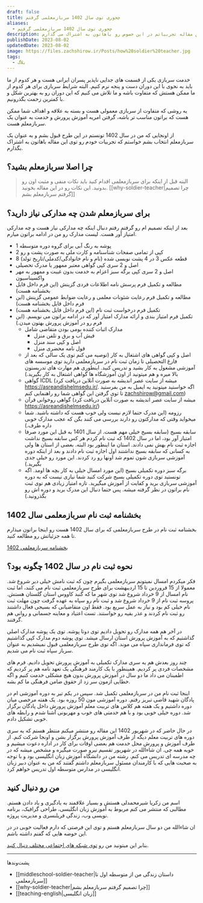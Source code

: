 ```yaml
---
draft: false
title: چجوری توی سال 1402 سربازمعلمی گرفتم
aliases:
  - چجوری توی سال 1402 سربازمعلمی گرفتم
description: به عنوان کسی که در طرح سربازمعلمی 1402 ثبت نام کرده و قبول شده، توی این مقاله تجربیاتم در این خصوص رو باهاتون به اشتراک می گذارم.
publishDate: 2023-08-02
updatedDate: 2023-08-02
image: https://files.zachshirow.ir/Posts/how%20soldier%20teacher.jpg
tags:
  - بلاگ
---
```


خدمت سربازی یکی از قسمت های جدایی ناپذیر پسران ایرانی هست و هر کدوم از ما باید به نحوی با این دوران دست و پنجه نرم کنیم. البته شرایط سربازی برای هر کدوم از ما ممکن هستش که متفاوت باشه و ما تلاش می کنیم که این دوران رو به بهترین شکل و با کمترین زحمت بگذرونیم. 

یه روشی که متفاوت از سربازی معمولی هست و بسته به علاقه و اهداف شما ممکن هست که براتون مناسب تر باشه، گرفتن امریه آموزش پرورش و خدمت به عنوان یک سربازمعلم هست. 

از اونجایی که من در سال 1402 تونستم در این طرح قبول بشم و به عنوان یک سربازمعلم انتخاب بشم خواستم که تجربیات خودم رو توی این مقاله باهاتون به اشتراک بگذارم. 

## چرا اصلا سربازمعلم بشید؟ 

> البته قبل از اینکه برای سربازمعلمی اقدام کنید باید نکات منفی و مثبت اون رو بدونید. این نکات رو در این مقاله بخونید. 
> [[why-soldier-teacher|چرا تصمیم گرفتم سربازمعلم بشم]]

## برای سربازمعلم شدن چه مدارکی نیاز دارید؟

بعد از اینکه تصمیم ام رو گرفتم رفتم دنبال اینکه چه مدارکی نیاز هست و چه مدارکی امتیاز آور هست. لیست مدارک رو من در ادامه براتون میارم. 

- 1 پوشه به رنگ آبی برای گروه دوره متوسطه
- 2 کپی از تمامی صفحات شناسنامه و کارت ملی به صورت پشت و رو
- 8 قطعه عکس 3 در 4 پشت نویسی شده (نام و نام خانوادگی/کدملی/تاریخ تولد)
- اصل و 2 سری کپی گواهی معتبر ممهور یا مدرک تحصیلی
- اصل و 2 سری کپی برگه سبز اعزام به خدمت بدون غیبت و ممهور به مهر واکسیناسیون
- مطالعه و تکمیل فرم پرسش نامه اطلاعات فردی گزینش (این فرم داخل فایل بخشنامه هست)
- مطالعه و تکمیل فرم رعایت شئونات معلمی و رعایت ضوابط عمومی گزینش (این فرم داخل فایل بخشنامه هست)
- تکمیل فرم درخواست ثبت نام (این فرم داخل فایل بخشنامه هست)
- تکمیل فرم امتیاز بندی و ارائه مدارک امتیاز آور که در ادامه براتون می نویسم. (این فرم رو در آموزش پرورش بهتون میدن.)
	- مدارک اثبات کننده بومی بودن متقاضی شامل 
		- فیش آب و برق و تلفن منزل
		- اصل و کپی سند منزل
		- قول نامه محضری منزل
	- اصل و کپی گواهی های اشتغال به کار (توصیه می کنم توی یک سالی که بعد از فارغ التحصیلی تا زمان ثبت نام در سربازمعلمی دارید توی موسسه های آموزشی مشغول به کار بشید و تدریس کنید. اینطوری هم مهارت های تدریستون بالا میره و هم میتونید از اون آموزشگاه ها گواهی اشتغال به کار بگیرید.)
	- گواهی ICDL (میشه از سایت عصر اندیشه به صورت آنلاین دریافت کرد https://asreandishelmsedu.ir/. اگه خواستید میتونید یه ایمیل به من بفرستید تا توی گرفتن این گواهی شما رو راهنمایی کنم zachshirow@gmail.com)
	- گواهی روخوانی قرآن (میشه از سایت عصر اندیشه به صورت آنلاین دریافت کرد https://asreandishelmsedu.ir/)
	- رزومه (این مدرک حتما لازم نیست ولی خوب هست که داشته باشید. شما میخواید وقتی که مدارکتون رو دارند بررسی می کنند بگن که عجب مدارک خوبی داره طرف.)
	- سابقه بسیج (سابقه بسیج خیلی مهم هست. از سال 1401 به قبل این مورد صرفا امتیاز آور بود، اما در سال 1402 که ثبت نام کردم هر کس سابقه بسیج نداشت اجازه ثبت نام بهش نمی دادند. استان ما اینطور بود البته. بعضی از استان ها ولی به کسانی که سابقه بسیج نداشتند اول اجازه ثبت نام دادند و بعد از اینکه دوره آموزشی سربازی شون تموم شد اونها رو رد کردند. این مورد رو خیلی جدی بگیرید.)
	- برگه سبز دوره تکمیلی بسیج (این مورد امسال خیلی به کار بچه ها اومد. اگه تونستید توی دوره تکمیلی بسیج شرکت کنید شما نیازی نیست که به دوره آموزشی سربازی برید و کفایت از آموزش میگیرید. تازه امتیاز زیادی هم توی ثبت نام براتون در نظر گرفته میشه. پس حتما دنبال این مدرک برید و دوره اش رو بگذرونید.)

## بخشنامه ثبت نام سربازمعلمی سال 1402

بخشنامه ثبت نام در طرح سربازمعلمی که برای سال 1402 هست رو اینجا براتون میذارم تا همه جزئیاتش رو مطالعه کنید. 

[بخشنامه سربازمعلمی 1402](http://files.zachshirow.ir/Freebies/%D8%A8%D8%AE%D8%B4%D9%86%D8%A7%D9%85%D9%87%20%20%D8%B3%D8%B1%D8%A8%D8%A7%D8%B2%20%D9%85%D8%B9%D9%84%D9%85.pdf)

## نحوه ثبت نام در سال 1402 چگونه بود؟ 

فکر میکردم امسال نمیتونم سربازمعلمی بگیرم چون که ثبت نامش خیلی دیر شروع شد. معمولا از 15 فروردین تا 15 اردیبهشت برای طرح سربازمعلمی ثبت نام می کنند، اما ثبت نام امسال از 9 خرداد شروع شد توی شهر ما که گنبد کاووس استان گلستان هستش. پروسه ثبت نام از 9 خرداد شروع شد و ثبت نام رو سپاه به عهده گرفت چون مهلت ثبت نام خیلی کم بود و نیاز به عمل سریع بود. فقط اون متقاضیانی که بسیجی فعال داشتند رو ثبت نام کردند و عذر بقیه رو خواستند. تست اعتیاد و معاینه جسمانی و روانی هم گرفتند. 

در آخر هم همه مدارک رو تحویل دادیم توی دوتا پوشه. توی یک پوشه مدارک اصلی گذاشتیم که به آموزش پرورش استان ارسال میشد. توی پوشه دوم مدارک کپی گذاشتیم که توی فرمانداری سپاه می موند. اگه توی طرح سربازمعلمی قبول نمیشدیم به عنوان سرباز سپاه ثبت نام می شدیم. 

چند روز بعدش هم یه سری مدارک تکمیلی به آموزش پرورش تحویل دادیم. فرم های مشخصات فردی پر کردیم. همینطور با یک کارمند فرهنگی یک تعهد نامه هم پر کردیم که اطمینان می داد ما دو سال در آموزش پرورش بدون هیچ مشکلی خدمت کنیم و اگه خطایی ازمون سر زد از حقوق ضامن فرهنگی ما کم بشه. 

اینجا ثبت نام من در سربازمعلمی تکمیل شد. سپس در یکم تیر به دوره آموزشی ام در پادگان شهید قاضی تبریز رفتم. دوره آموزشی مون 50 روزه بود. یک هفته مرخصی میان دوره داشتیم و یک هفته هم کلاس های تربیت معلم آموزش پرورش داخل پادگان برگزار شد. دوره خیلی خوبی بود و با هم خدمتی های خوب و مهربونی آشنا شدم و رابطه های خوبی تشکیل دادم. 

در حال حاضر که در شهریور 1402 این مقاله رو منتشر میکنم منتظر هستم که یه سری دوره های تربیت معلم دیگه از طرف آموزش پرورش برگزار بشن و اونجا شرکت کنم. از طرف آموزش و پرورش محل خدمت هم بعضی اوقات برای کار در اداره دعوت میشیم و خوبه همه چی. ان شاءالله در شهریور تقسیم نیرو صورت میگیره و مشخص میشه که در چه مدرسه ای تدریس می کنم. رشته من در دانشگاه آموزش زبان انگلیسی بود و با توجه به صحبت هایی که با کارمندان مسئول سربازمعلم داشتم گفتند که من به عنوان دبیر زبان انگلیسی در مدارس متوسطه اول تدریس خواهم کرد. 

## من رو دنبال کنید

اسم من زکریا شیرمحمدلی هستش و بسیار علاقمند به یادگیری و یاد دادن هستم. مطالبی که منتشر می کنم مربوط به آموزش زبان انگلیسی، طراحی گرافیک، برنامه نویسی وب، زندگی فریلنسری و مدیریت پروژه. 

ان شاءالله من دو سال سربازمعلم هستم و توی این فرصتی که دارم فعالیت خوبی در در این حوضه هایی که گفتم داشته باشم. 

بنابر این میتونید من رو [توی شبکه های اجتماعی مختلف دنبال کنید](/).


---
پشت‌وند‌ها
- [[middleschool-soldier-teacher|داستان زندگی من از متوسطه اول تا سربازمعلمی]]
- [[why-soldier-teacher|چرا تصمیم گرفتم سربازمعلم بشم]]
- [[teaching-english|زبان انگلیسی]]